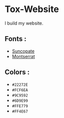 # Tox-Website
I build my website.

## Fonts :
- [Suncopate](https://fonts.google.com/specimen/Syncopate?preview.text=TOX&preview.text_type=custom&thickness=8&width=9&noto.script=Latn)
- [Montserrat](https://fonts.google.com/specimen/Montserrat?preview.text=Dev%20WEB%20Junior%20en%20full%20autodidacte&preview.text_type=custom&noto.script=Latn)

## Colors :
- `#22272E`
- `#FCF6EA`
- `#9C9592`
- `#6D9E99`
- `#FFE779`
- `#FF4E67`
